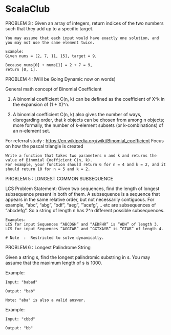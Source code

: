 # ScalaClub
PROBLEM 3 :
Given an array of integers, return indices of the two numbers such that they add up to a specific target.

    You may assume that each input would have exactly one solution, and you may not use the same element twice.

    Example:
    Given nums = [2, 7, 11, 15], target = 9,

    Because nums[0] + nums[1] = 2 + 7 = 9,
    return [0, 1].
    
    
PROBLEM 4 :(Will be Going Dynamic now on words)

General math concept of Binomial Coefficient 
1) A binomial coefficient C(n, k) can be defined as the coefficient of X^k in the expansion of (1 + X)^n.

2) A binomial coefficient C(n, k) also gives the number of ways, disregarding order, that k objects can be chosen from 
among n objects; more formally, the number of k-element subsets (or k-combinations) of an n-element set.

For referral study : https://en.wikipedia.org/wiki/Binomial_coefficient
Focus on how the pascal triangle is created 

    Write a function that takes two parameters n and k and returns the value of Binomial Coefficient C(n, k). 
    For example, your function should return 6 for n = 4 and k = 2, and it should return 10 for n = 5 and k = 2.
    
    
PROBLEM 5 : LONGEST COMMON SUBSEQUENCE

LCS Problem Statement: Given two sequences, find the length of longest subsequence present in both of them. A subsequence is a sequence that appears in the same relative order, but not necessarily contiguous. For example, “abc”, “abg”, “bdf”, “aeg”, ‘”acefg”, .. etc are subsequences of “abcdefg”. So a string of length n has 2^n different possible subsequences.

    Examples:
    LCS for input Sequences “ABCDGH” and “AEDFHR” is “ADH” of length 3.
    LCS for input Sequences “AGGTAB” and “GXTXAYB” is “GTAB” of length 4.
    
    # Note  :  Restricted to solve dynamically.
    
PROBLEM 6 : Longest Palindrome String

Given a string s, find the longest palindromic substring in s. You may assume that the maximum length of s is 1000.

   Example:

    Input: "babad"

    Output: "bab"

    Note: "aba" is also a valid answer.

Example:

    Input: "cbbd"

    Output: "bb"
